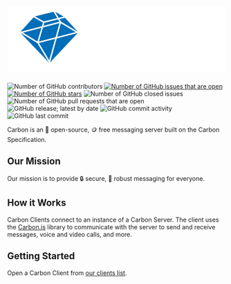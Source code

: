 # <img src="/images/logo.png">

![Number of GitHub contributors](https://img.shields.io/github/contributors/carbon-chat/carbon)
[![Number of GitHub issues that are open](https://img.shields.io/github/issues/carbon-chat/carbon)](https://github.com/carbon-chat/carbon/issues)
[![Number of GitHub stars](https://img.shields.io/github/stars/carbon-chat/carbon)](https://github.com/carbon-chat/carbon/stargazers)
![Number of GitHub closed issues](https://img.shields.io/github/issues-closed/carbon-chat/carbon)
![Number of GitHub pull requests that are open](https://img.shields.io/github/issues-pr-raw/carbon-chat/carbon)
![GitHub release; latest by date](https://img.shields.io/github/v/release/carbon-chat/carbon)
![GitHub commit activity](https://img.shields.io/github/commit-activity/m/carbon-chat/carbon)
![GitHub last commit](https://img.shields.io/github/last-commit/carbon-chat/carbon)

Carbon is an 📖 open-source, 🪙 free messaging server built on the Carbon Specification.

## Our Mission

Our mission is to provide 🔒 secure, 🎯 robust messaging for everyone.

## How it Works

Carbon Clients connect to an instance of a Carbon Server. The client uses the [Carbon.js](https://github.com/carbon-chat/carbon.js) library to communicate with the server to send and receive messages, voice and video calls, and more.

## Getting Started

Open a Carbon Client from [our clients list](https://github.com/carbon-chat/carbon/wiki/Carbon-Supported-Clients).
